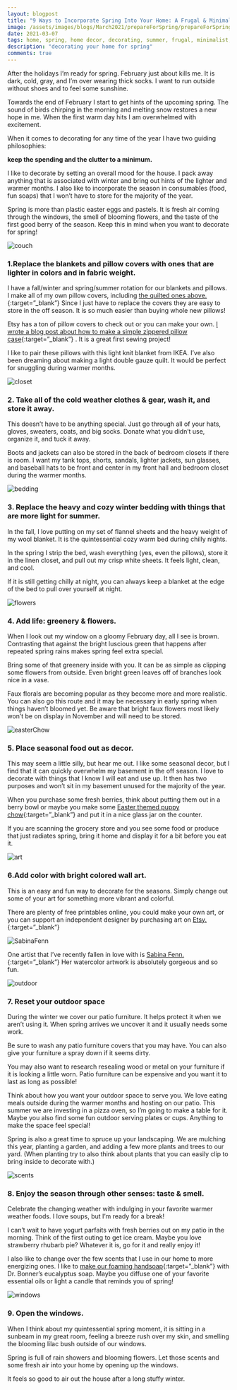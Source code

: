 ```yaml
---
layout: blogpost
title: "9 Ways to Incorporate Spring Into Your Home: A Frugal & Minimalist Approach"
image: /assets/images/blogs/March2021/prepareForSpring/prepareForSpringMain.jpg
date: 2021-03-07
tags: home, spring, home decor, decorating, summer, frugal, minimalist, easter, decor, 
description: "decorating your home for spring"
comments: true
---
```

After the holidays I’m ready for spring. February just about kills me. It is dark, cold, gray, and I’m over wearing thick socks. I want to run outside without shoes and to feel some sunshine.

Towards the end of February I start to get hints of the upcoming spring. The sound of birds chirping in the morning and melting snow restores a new hope in me. When the first warm day hits I am overwhelmed with excitement. 

When it comes to decorating for any time of the year I have two guiding philosophies: 

**keep the spending and the clutter to a minimum.**

I like to decorate by setting an overall mood for the house. I pack away anything that is associated with winter and bring out hints of the lighter and warmer months. I also like to incorporate the season in consumables (food, fun soaps) that I won’t have to store for the majority of the year.

Spring is more than plastic easter eggs and pastels. It is fresh air coming through the windows, the smell of blooming flowers, and the taste of the first good berry of the season. Keep this in mind when you want to decorate for spring!

![couch](/assets/images/blogs/March2021/prepareForSpring/couch.jpg)

### 1.Replace the blankets and pillow covers with ones that are lighter in colors and in fabric weight. 

I have a fall/winter and spring/summer rotation for our blankets and pillows. I make all of my own pillow covers, including [the quilted ones above.](https://joyberrystudios.com/2021/03/05/ohioQuiltPillow.html){:target=”_blank”} 
Since I just have to replace the covers they are easy to store in the off season. It is so much easier than buying whole new pillows! 

Etsy has a ton of pillow covers to check out or you can make your own. [I wrote a blog post about how to make a simple zippered pillow case](https://joyberrystudios.com/2021/02/06/pillows.html){:target=”_blank”} . It is a great first sewing project!

I like to pair these pillows with this light knit blanket from IKEA. I’ve also been dreaming about making a light double gauze quilt. It would be perfect for snuggling during warmer months.

![closet](/assets/images/blogs/March2021/prepareForSpring/)

### 2. Take all of the cold weather clothes & gear, wash it, and store it away.

This doesn’t have to be anything special. Just go through all of your hats, gloves, sweaters, coats, and big socks. Donate what you didn’t use, organize it, and tuck it away. 

Boots and jackets can also be stored in the back of bedroom closets if there is room. I want my tank tops, shorts, sandals, lighter jackets, sun glasses, and baseball hats to be front and center in my front hall and bedroom closet during the warmer months. 

![bedding](/assets/images/blogs/March2021/prepareForSpring/bedding.jpg)

### 3. Replace the heavy and cozy winter bedding with things that are more light for summer. 

In the fall, I love putting on my set of flannel sheets and the heavy weight of my wool blanket. It is the quintessential cozy warm bed during chilly nights. 

In the spring I strip the bed, wash everything (yes, even the pillows), store it in the linen closet, and pull out my crisp white sheets. It feels light, clean, and cool. 

If it is still getting chilly at night, you can always keep a blanket at the edge of the bed to pull over yourself at night.

![flowers](/assets/images/blogs/March2021/prepareForSpring/florals.jpg)

### 4. Add life: greenery & flowers.

When I look out my window on a gloomy February day, all I see is brown. Contrasting that against the bright luscious green that happens after repeated spring rains makes spring feel extra special.

Bring some of that greenery inside with you. It can be as simple as clipping some flowers from outside. Even bright green leaves off of branches look nice in a vase. 

Faux florals are becoming popular as they become more and more realistic. You can also go this route and it may be necessary in early spring when things haven’t bloomed yet. Be aware that bright faux flowers most likely won’t be on display in November and will need to be stored.

![easterChow](/assets/images/blogs/March2021/prepareForSpring/easterChow.jpg)

### 5. Place seasonal food out as decor.

This may seem a little silly, but hear me out. I like some seasonal decor, but I find that it can quickly overwhelm my basement in the off season. I love to decorate with things that I know I will eat and use up. It then has two purposes and won’t sit in my basement unused for the majority of the year.

When you purchase some fresh berries, think about putting them out in a berry bowl or maybe you make some [Easter themed puppy chow](https://typicallysimple.com/easter-bunny-chow/){:target=”_blank”}  and put it in a nice glass jar on the counter. 

If you are scanning the grocery store and you see some food or produce that just radiates spring, bring it home and display it for a bit before you eat it.

![art](/assets/images/blogs/March2021/prepareForSpring/artwork.jpg)

### 6.Add color with bright colored wall art.

This is an easy and fun way to decorate for the seasons. Simply change out some of your art for something more vibrant and colorful. 

There are plenty of free printables online, you could make your own art, or you can support an independent designer by purchasing art on [Etsy.](https://www.etsy.com/search?q=spring%20art%20printable&ref=auto-1){:target=”_blank”}  

![SabinaFenn](/assets/images/blogs/March2021/prepareForSpring/SabinaFenn.jpg)

One artist that I’ve recently fallen in love with is [Sabina Fenn.](https://www.etsy.com/listing/757569205/kala-art-print-summer-girl-fashion-wall?ga_order=most_relevant&ga_search_type=all&ga_view_type=gallery&ga_search_query=sabina+fenn&ref=sr_gallery-1-34&organic_search_click=1){:target=”_blank”}  Her watercolor artwork is absolutely gorgeous and so fun. 

![outdoor](/assets/images/blogs/March2021/prepareForSpring/outside.jpg)

### 7. Reset your outdoor space

During the winter we cover our patio furniture. It helps protect it when we aren’t using it. When spring arrives we uncover it and it usually needs some work.

Be sure to wash any patio furniture covers that you may have. You can also give your furniture a spray down if it seems dirty. 

You may also want to research resealing wood or metal on your furniture if it is looking a little worn. Patio furniture can be expensive and you want it to last as long as possible!

Think about how you want your outdoor space to serve you. We love eating meals outside during the warmer months and hosting on our patio. This summer we are investing in a pizza oven, so I’m going to make a table for it. Maybe you also find some fun outdoor serving plates or cups. Anything to make the space feel special!

Spring is also a great time to spruce up your landscaping. We are mulching this year, planting a garden, and adding a few more plants and trees to our yard. (When planting try to also think about plants that you can easily clip to bring inside to decorate with.)

![scents](/assets/images/blogs/March2021/prepareForSpring/scents.jpg)

### 8. Enjoy the season through other senses: taste & smell.

Celebrate the changing weather with indulging in your favorite warmer weather foods. I love soups, but I’m ready for a break!

I can’t wait to have yogurt parfaits with fresh berries out on my patio in the morning. Think of the first outing to get ice cream. Maybe you love strawberry rhubarb pie? Whatever it is, go for it and really enjoy it!

I also like to change over the few scents that I use in our home to more energizing ones. I like to [make our foaming handsoap](https://joyberrystudios.com/2021/02/27/foamSoap.html){:target=”_blank”}  with Dr. Bonner’s eucalyptus soap. Maybe you diffuse one of your favorite essential oils or light a candle that reminds you of spring!

![windows](/assets/images/blogs/March2021/prepareForSpring/windows.jpg)

### 9. Open the windows.

When I think about my quintessential spring moment, it is sitting in a sunbeam in my great room, feeling a breeze rush over my skin, and smelling the blooming lilac bush outside of our windows. 

Spring is full of rain showers and blooming flowers. Let those scents and some fresh air into your home by opening up the windows. 

It feels so good to air out the house after a long stuffy winter. 

<br>
<br>
